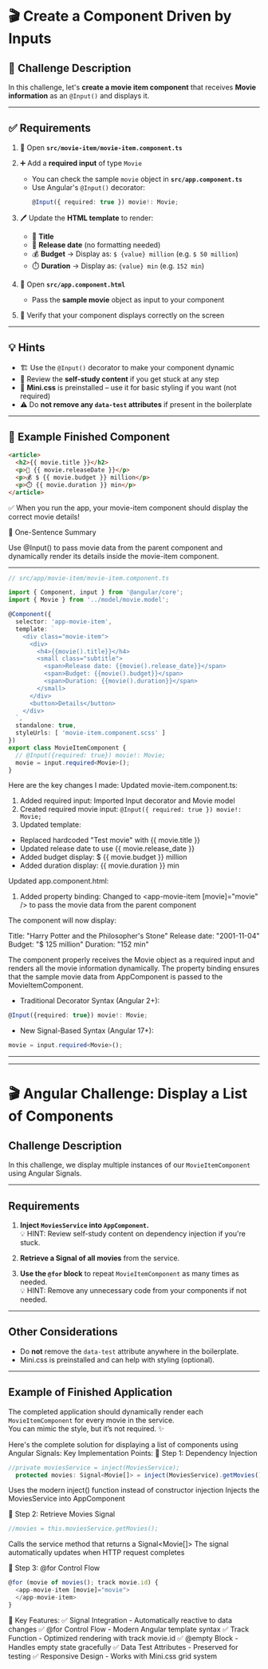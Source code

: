 # 🎬 Create a Component Driven by Inputs  

## 📝 Challenge Description  
In this challenge, let's **create a movie item component** that receives **Movie information** as an `@Input()` and displays it.  

---

## ✅ Requirements  
1. 📂 Open **`src/movie-item/movie-item.component.ts`**  
2. ➕ Add a **required input** of type `Movie`  
   - You can check the sample `movie` object in **`src/app.component.ts`**  
   - Use Angular's `@Input()` decorator:  
     ```ts
     @Input({ required: true }) movie!: Movie;
     ```
3. 🖊️ Update the **HTML template** to render:  
   - 🎥 **Title**  
   - 📅 **Release date** (no formatting needed)  
   - 💰 **Budget** → Display as: `$ {value} million` (e.g. `$ 50 million`)  
   - ⏱️ **Duration** → Display as: `{value} min` (e.g. `152 min`)  

4. 📄 Open **`src/app.component.html`**  
   - Pass the **sample movie** object as input to your component  

5. 👀 Verify that your component displays correctly on the screen  

---

## 💡 Hints  
- 🏗️ Use the `@Input()` decorator to make your component dynamic  
- 🧠 Review the **self-study content** if you get stuck at any step  
- 🎨 **Mini.css** is preinstalled – use it for basic styling if you want (not required)  
- ⚠️ Do **not remove any `data-test` attributes** if present in the boilerplate  

---

## 🎯 Example Finished Component  
```html
<article>
  <h2>{{ movie.title }}</h2>
  <p>📅 {{ movie.releaseDate }}</p>
  <p>💰 $ {{ movie.budget }} million</p>
  <p>⏱️ {{ movie.duration }} min</p>
</article>
```

✅ When you run the app, your movie-item component should display the correct movie details!

📝 One-Sentence Summary

Use @Input() to pass movie data from the parent component and dynamically render its details inside the movie-item component.

---

```ts
// src/app/movie-item/movie-item.component.ts

import { Component, input } from '@angular/core';
import { Movie } from '../model/movie.model';

@Component({
  selector: 'app-movie-item',
  template: `
    <div class="movie-item">
      <div>
        <h4>{{movie().title}}</h4>
        <small class="subtitle">
          <span>Release date: {{movie().release_date}}</span>
          <span>Budget: {{movie().budget}}</span>
          <span>Duration: {{movie().duration}}</span>
        </small>
      </div>
      <button>Details</button>
    </div>
  `,
  standalone: true,
  styleUrls: [ 'movie-item.component.scss' ]
})
export class MovieItemComponent {
  // @Input({required: true}) movie!: Movie;
  movie = input.required<Movie>();
}
```

Here are the key changes I made:
Updated movie-item.component.ts:

1. Added required input: Imported Input decorator and Movie model
2. Created required movie input: `@Input({ required: true }) movie!: Movie;`
3. Updated template:

* Replaced hardcoded "Test movie" with {{ movie.title }}
* Updated release date to use {{ movie.release_date }}
* Added budget display: $ {{ movie.budget }} million
* Added duration display: {{ movie.duration }} min

Updated app.component.html:

1. Added property binding: Changed <app-movie-item /> to <app-movie-item [movie]="movie" /> to pass the movie data from the parent component

The component will now display:

Title: "Harry Potter and the Philosopher's Stone"
Release date: "2001-11-04"
Budget: "$ 125 million"
Duration: "152 min"

The component properly receives the Movie object as a required input and renders all the movie information dynamically. The property binding ensures that the sample movie data from AppComponent is passed to the MovieItemComponent.


* Traditional Decorator Syntax (Angular 2+):
```ts
@Input({required: true}) movie!: Movie;
```

* New Signal-Based Syntax (Angular 17+):
```ts
movie = input.required<Movie>();
```

---
---



# 🎬 Angular Challenge: Display a List of Components

## Challenge Description
In this challenge, we display multiple instances of our `MovieItemComponent` using Angular Signals.

---

## Requirements
1. **Inject `MoviesService` into `AppComponent`.**  
   💡 HINT: Review self-study content on dependency injection if you're stuck.

2. **Retrieve a Signal of all movies** from the service.

3. **Use the `@for` block** to repeat `MovieItemComponent` as many times as needed.  
   💡 HINT: Remove any unnecessary code from your components if not needed.

---

## Other Considerations
- Do **not** remove the `data-test` attribute anywhere in the boilerplate.
- Mini.css is preinstalled and can help with styling (optional).

---

## Example of Finished Application
The completed application should dynamically render each `MovieItemComponent` for every movie in the service.  
You can mimic the style, but it’s not required. ✨


Here's the complete solution for displaying a list of components using Angular Signals:
Key Implementation Points:
🎯 Step 1: Dependency Injection
```typescript
//private moviesService = inject(MoviesService);
  protected movies: Signal<Movie[]> = inject(MoviesService).getMovies();
```

Uses the modern inject() function instead of constructor injection
Injects the MoviesService into AppComponent

🎯 Step 2: Retrieve Movies Signal
```typescript
//movies = this.moviesService.getMovies();
```

Calls the service method that returns a Signal<Movie[]>
The signal automatically updates when HTTP request completes

🎯 Step 3: @for Control Flow
```typescript
@for (movie of movies(); track movie.id) {
  <app-movie-item [movie]="movie">
  </app-movie-item>
}
```

🔧 Key Features:
✅ Signal Integration - Automatically reactive to data changes
✅ @for Control Flow - Modern Angular template syntax
✅ Track Function - Optimized rendering with track movie.id
✅ @empty Block - Handles empty state gracefully
✅ Data Test Attributes - Preserved for testing
✅ Responsive Design - Works with Mini.css grid system

